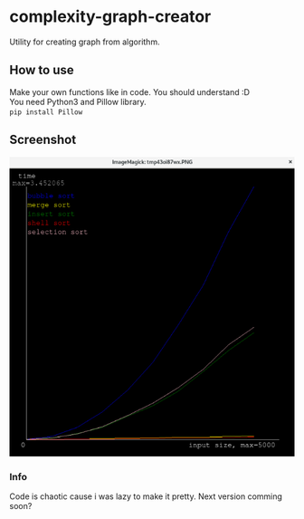 # complexity-graph-creator
Utility for creating graph from algorithm.

## How to use
Make your own functions like in code. You should understand :D <br>
You need Python3 and Pillow library. <br>
`pip install Pillow`

## Screenshot
![Screenshot](screenshot.png)

### Info
Code is chaotic cause i was lazy to make it pretty.
Next version comming soon?
